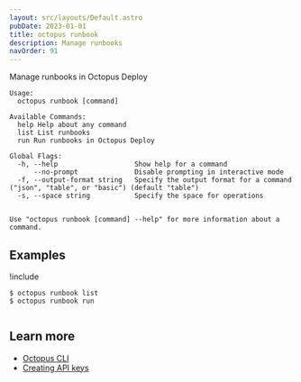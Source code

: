 ```yaml
---
layout: src/layouts/Default.astro
pubDate: 2023-01-01
title: octopus runbook
description: Manage runbooks
navOrder: 91
---
```


Manage runbooks in Octopus Deploy


```text
Usage:
  octopus runbook [command]

Available Commands:
  help Help about any command
  list List runbooks
  run Run runbooks in Octopus Deploy

Global Flags:
  -h, --help                   Show help for a command
      --no-prompt              Disable prompting in interactive mode
  -f, --output-format string   Specify the output format for a command ("json", "table", or "basic") (default "table")
  -s, --space string           Specify the space for operations


Use "octopus runbook [command] --help" for more information about a command.
```

## Examples

!include <samples-instance>


```text
$ octopus runbook list
$ octopus runbook run


```

## Learn more

- [Octopus CLI](/docs/octopus-rest-api/cli/index.md)
- [Creating API keys](/docs/octopus-rest-api/how-to-create-an-api-key.md)